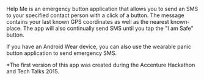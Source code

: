 Help Me is an emergency button application that allows you to send an SMS to your specified contact person with a click of a button. The message contains your last known GPS coordinates as well as the nearest known-place. The app will also continually send SMS until you tap the "I am Safe" button.

If you have an Android Wear device, you can also use the wearable panic button application  to send emergency SMS.

*The first version of this app was created during the Accenture Hackathon and Tech Talks 2015.